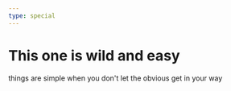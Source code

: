 ```yaml
---
type: special
---
```


# This one is wild and easy

things are simple when you don't let the obvious get in your way